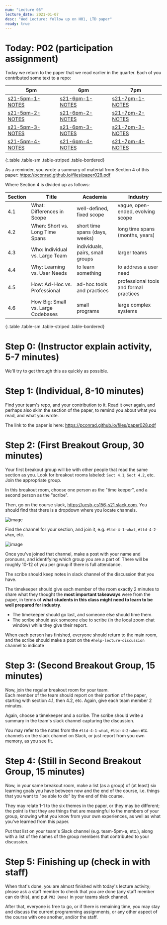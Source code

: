 ```yaml
---
num: "Lecture 05"
lecture_date: 2021-01-07
desc: "Wed Lecture: follow up on H01, LTD paper"
ready: true
---
```


# Today: P02 (participation assignment)

Today we return to the paper that we read earlier in the quarter.  Each of you contributed some text to a repo:


| 5pm | 6pm | 7pm |
|-----|-----|-----|
| [s21-5pm-1-NOTES]({{page.org}}/s21-5pm-1-NOTES) | [s21-6pm-1-NOTES]({{page.org}}/s21-6pm-1-NOTES) | [s21-7pm-1-NOTES]({{page.org}}/s21-7pm-1-NOTES)  |
| [s21-5pm-2-NOTES]({{page.org}}/s21-5pm-2-NOTES) | [s21-6pm-2-NOTES]({{page.org}}/s21-6pm-2-NOTES) | [s21-7pm-2-NOTES]({{page.org}}/s21-7pm-2-NOTES)  |
| [s21-5pm-3-NOTES]({{page.org}}/s21-5pm-3-NOTES) | [s21-6pm-3-NOTES]({{page.org}}/s21-6pm-3-NOTES) | [s21-7pm-3-NOTES]({{page.org}}/s21-7pm-3-NOTES)  |
| [s21-5pm-4-NOTES]({{page.org}}/s21-5pm-4-NOTES) | [s21-6pm-4-NOTES]({{page.org}}/s21-6pm-4-NOTES) | [s21-7pm-4-NOTES]({{page.org}}/s21-7pm-4-NOTES)  |
{:.table .table-sm .table-striped .table-bordered}

As a reminder, you wrote a summary of material from Section 4 of this paper: <https://pconrad.github.io/files/paper028.pdf>

Where Section 4 is divided up as follows:

| Section | Title | Academia | Industry | 
|---------|-------|----------|----------|
| 4.1 | What: Differences in Scope | well-defined, fixed scope | vague, open-ended, evolving scope |
| 4.2 | When: Short vs. Long Time Spans | short time spans (days, weeks)  | long time spans (months, years) |
| 4.3 | Who: Individual vs. Large Team | individuals, pairs, small groups  | larger teams |
| 4.4 | Why: Learning vs. User Needs | to learn something  | to address a user need |
| 4.5 | How: Ad-Hoc vs. Professional | ad-hoc tools and practices |  professional tools and formal practices |
| 4.6 | How Big: Small vs. Large Codebases | small programs | large complex systems |
{:.table .table-sm .table-striped .table-bordered}

# Step 0: (Instructor explain activity, 5-7 minutes)

We'll try to get through this as quickly as possible.

# Step 1: (Individual, 8-10 minutes)

Find your team's repo, and your contribution to it.  Read it over again, and perhaps also skim the section of the paper, to remind you about what you read,
and what you wrote.

The link to the paper is here:  <https://pconrad.github.io/files/paper028.pdf>

# Step 2: (First Breakout Group, 30 minutes)

Your first breakout group will be with other people that read the same section as you.   Look for breakout rooms labeled: `Sect 4.1`, `Sect 4.2`,
etc.  Join the appropriate group.

In this breakout room, choose one person as the "time keeper", and a second person as the "scribe". 

Then, go on the course slack, <https://ucsb-cs156-s21.slack.com>.  You should find that there is a dropdown where you locate channels.

![image](https://user-images.githubusercontent.com/1119017/113913264-f798c080-9790-11eb-8ff9-ac528e786d81.png)

Find the channel for your section, and join it, e.g. `#ltd-4-1-what`, `#ltd-4-2-when`, etc.

![image](https://user-images.githubusercontent.com/1119017/113913471-37f83e80-9791-11eb-839a-82ec9f9fbd0f.png)

Once you've joined that channel, make a post with your name and pronouns, and identifying which group you are a part of.  There will be roughly
10-12 of you per group if there is full attendance.

The scribe should keep notes in slack channel of the discussion that you have.

The timekeeper should give each member of the room exactly 2 minutes 
to share what they thought the **most important takeaways** were from the paper, 
in terms of **what students in this class might need to learn to be well prepared for industry**.  

* The timekeeper should go last, and someone else should time them. 
* The scribe should ask someone else to scribe (in the local zoom chat window) while they give their report.   

When each person has finished, everyone should return to the main room, and the scribe should make a post on the `#help-lecture-discussion` channel
to indicate 

# Step 3: (Second Breakout Group, 15 minutes)

Now, join the regular breakout room for your team.   
Each member of the team should report on their portion of the paper, starting with section 4.1, then 4.2, etc.  Again, give each team member 
2 minutes.

Again, choose a timekeeper and a scribe.  The scribe should write a summary in the team's slack channel capturing the discussion.

You may refer to the notes from the `#ltd-4-1-what`, `#ltd-4-2-when` etc. channels on the slack
channel on Slack, or just report from you own memory, as you see fit.

# Step 4: (Still in Second Breakout Group, 15 minutes)

Now, in your same breakout room, make a list (as a group) of (at least) six learning goals you have between now and the end of the course, i.e. things that you want to "be able to do" by the end of this course.

They may relate 1-1 to the six themes in the paper, or they may be different; the point is that they are things that are meaningful
to the members of your group, knowing what you know from your own experiences, as well as what you've learned from this paper.

Put that list on your team's Slack channel (e.g. team-5pm-a, etc.), along with a list of the names of the group members that contributed to your discussion.

# Step 5: Finishing up (check in with staff)

When that's done, you are almost finished with today's lecture activity; please ask a staff member to check that you are done (any staff member can do this), and put `P03 Done!` in your teams slack
channel.   

After that, everyone is free to go, or if there is remaining time, you may stay and discuss the current programming assignments, or
any other aspect of the course with one another, and/or the staff.

